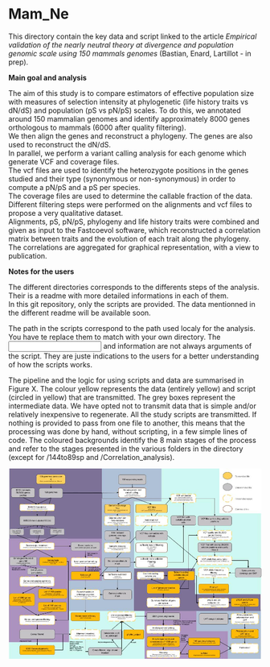 # Mam_Ne

This directory contain the key data and script linked to the article _Empirical validation of the nearly neutral theory at divergence and population genomic scale using 150 mammals genomes_ (Bastian, Enard, Lartillot - in prep). 

**Main goal and analysis**

The aim of this study is to compare estimators of effective population size with measures of selection intensity at phylogenetic (life history traits vs dN/dS) and population (pS vs pN/pS) scales.
To do this, we annotated around 150 mammalian genomes and identify approximately 8000 genes orthologous to mammals (6000 after quality filtering).\
We then align the genes and reconstruct a phylogeny. The genes are also used to reconstruct the dN/dS.\
In parallel, we perform a variant calling analysis for each genome which generate VCF and coverage files.\
The vcf files are used to identify the heterozygote positions in the genes studied and their type (synonymous or non-synonymous) in order to compute a pN/pS and a pS per species.\
The coverage files are used to determine the callable fraction of the data.\
Different filtering steps were performed on the alignments and vcf files to propose a very qualitative dataset.\
Alignments, pS,  pN/pS, phylogeny and life history traits were combined and given as input to the Fastcoevol software, which reconstructed a correlation matrix between traits and the evolution of each trait along the phylogeny.
The correlations are aggregated for graphical representation, with a view to publication.

**Notes for the users**

The different directories corresponds to the differents steps of the analysis. Their is a readme with more detailed informations in each of them.\
In this git repository, only the scripts are provided. The data mentionned in the different readme will be available soon.

The path in the scripts correspond to the path used localy for the analysis. You have te replace them to match with your own directory.
The <input> and <output> information are not always arguments of the script. They are juste indications to the users for a better understanding of how the scripts works.

The pipeline and the logic for using scripts and data are summarised in Figure X.  The colour yellow represents the data (entirely yellow) and script (circled in yellow) that are transmitted. The grey boxes represent the intermediate data.
We have opted not to transmit data that is simple and/or relatively inexpensive to regenerate. All the study scripts are transmitted. If nothing is provided to pass from one file to another, this means that the processing was done by hand, without scripting, in a few simple lines of code.
The coloured backgrounds identify the 8 main stages of the process and refer to the stages presented in the various folders in the directory (except for /144to89sp and /Correlation_analysis).

![](pipeline_scheme.png)


